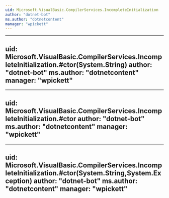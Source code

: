 ```yaml
---
uid: Microsoft.VisualBasic.CompilerServices.IncompleteInitialization
author: "dotnet-bot"
ms.author: "dotnetcontent"
manager: "wpickett"
---
```


---
uid: Microsoft.VisualBasic.CompilerServices.IncompleteInitialization.#ctor(System.String)
author: "dotnet-bot"
ms.author: "dotnetcontent"
manager: "wpickett"
---

---
uid: Microsoft.VisualBasic.CompilerServices.IncompleteInitialization.#ctor
author: "dotnet-bot"
ms.author: "dotnetcontent"
manager: "wpickett"
---

---
uid: Microsoft.VisualBasic.CompilerServices.IncompleteInitialization.#ctor(System.String,System.Exception)
author: "dotnet-bot"
ms.author: "dotnetcontent"
manager: "wpickett"
---
